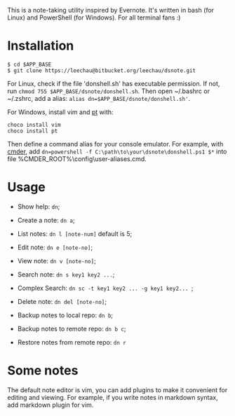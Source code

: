 This is a note-taking utility inspired by Evernote.
It's written in bash (for Linux) and PowerShell (for Windows).
For all terminal fans :)

# Installation

```
$ cd $APP_BASE
$ git clone https://leechau@bitbucket.org/leechau/dsnote.git
```

For Linux, check if the file 'donshell.sh' has executable permission.
If not, run `chmod 755 $APP_BASE/dsnote/donshell.sh`.
Then open ~/.bashrc or ~/.zshrc, add a alias:
`alias dn=$APP_BASE/dsnote/donshell.sh'`.

For Windows, install vim and [pt](https://github.com/monochromegane/the_platinum_searcher) with:
```
choco install vim
choco install pt
```

Then define a command alias for your console emulator.
For example, with [cmder](http://cmder.net/),
add `dn=powershell -f C:\path\to\your\dsnote\donshell.ps1 $*` into file
%CMDER_ROOT%\config\user-aliases.cmd.

# Usage

* Show help: `dn`;

* Create a note: `dn a`;

* List notes: `dn l [note-num]` default is 5;

* Edit note: `dn e [note-no]`;

* View note: `dn v [note-no]`;

* Search note: `dn s key1 key2 ...`;

* Complex Search: `dn sc -t key1 key2 ... -g key1 key2... `;

* Delete note: `dn del [note-no]`;

* Backup notes to local repo: `dn b`;

* Backup notes to remote repo: `dn b c`;

* Restore notes from remote repo: `dn r`

# Some notes

The default note editor is vim,
you can add plugins to make it convenient for editing and viewing.
For example, if you write notes in markdown syntax, add markdown plugin for vim.
